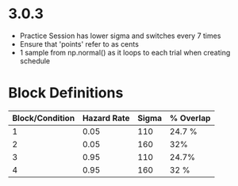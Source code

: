 # 3.0.3
 - Practice Session has lower sigma and switches every 7 times
 - Ensure that 'points' refer to as cents
 - 1 sample from np.normal() as it loops to each trial when creating schedule


# Block Definitions
|  Block/Condition | Hazard Rate |  Sigma | % Overlap
|--------|------------|--------|-------|
|  1     |  0.05      |   110   | 24.7 % |
|  2     |  0.05      |   160  |  32% | 
|  3     |  0.95      |   110   | 24.7% |
|  4     |  0.95      |   160  | 32 % |